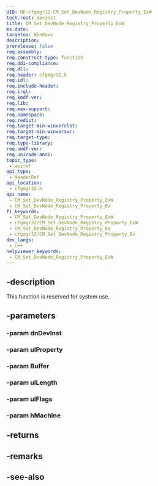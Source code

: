 ```yaml
---
UID: NF:cfgmgr32.CM_Set_DevNode_Registry_Property_ExW
tech.root: devinst
title: CM_Set_DevNode_Registry_Property_ExW
ms.date: 
targetos: Windows
description: 
prerelease: false
req.assembly: 
req.construct-type: function
req.ddi-compliance: 
req.dll: 
req.header: cfgmgr32.h
req.idl: 
req.include-header: 
req.irql: 
req.kmdf-ver: 
req.lib: 
req.max-support: 
req.namespace: 
req.redist: 
req.target-min-winverclnt: 
req.target-min-winversvr: 
req.target-type: 
req.type-library: 
req.umdf-ver: 
req.unicode-ansi: 
topic_type:
 - apiref
api_type:
 - HeaderDef
api_location:
 - cfgmgr32.h
api_name:
 - CM_Set_DevNode_Registry_Property_ExW
 - CM_Set_DevNode_Registry_Property_Ex
f1_keywords:
 - CM_Set_DevNode_Registry_Property_ExW
 - cfgmgr32/CM_Set_DevNode_Registry_Property_ExW
 - CM_Set_DevNode_Registry_Property_Ex
 - cfgmgr32/CM_Set_DevNode_Registry_Property_Ex
dev_langs:
 - c++
helpviewer_keywords:
 - CM_Set_DevNode_Registry_Property_ExW
---
```


## -description

This function is reserved for system use.

## -parameters

### -param dnDevInst

### -param ulProperty

### -param Buffer

### -param ulLength

### -param ulFlags

### -param hMachine

## -returns

## -remarks

## -see-also

